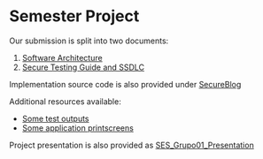 # Semester Project

Our submission is split into two documents:

1. [Software Architecture](SES_Grupo01_Architecture.pdf)
2. [Secure Testing Guide and SSDLC](SES_Grupo01_SSDLC.pdf)

Implementation source code is also provided under [SecureBlog](secureBlog/)

Additional resources available:
 - [Some test outputs](outputs/) 
 - [Some application printscreens](printscreens/)

Project presentation is also provided as [SES_Grupo01_Presentation](SES_Grupo01_Presentation.pdf)

